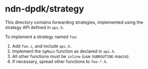 # ndn-dpdk/strategy

This directory contains forwarding strategies, implemented using the strategy API defined in `api.h`.

To implement a strategy named `foo`:

1. Add `foo.c`, and include `api.h`.
2. Implement the `SgMain` function as declared in `api.h`.
3. All other functions must be `inline` (use `SUBROUTINE` macro).
4. If necessary, spread other functions to `foo-*.h`.
